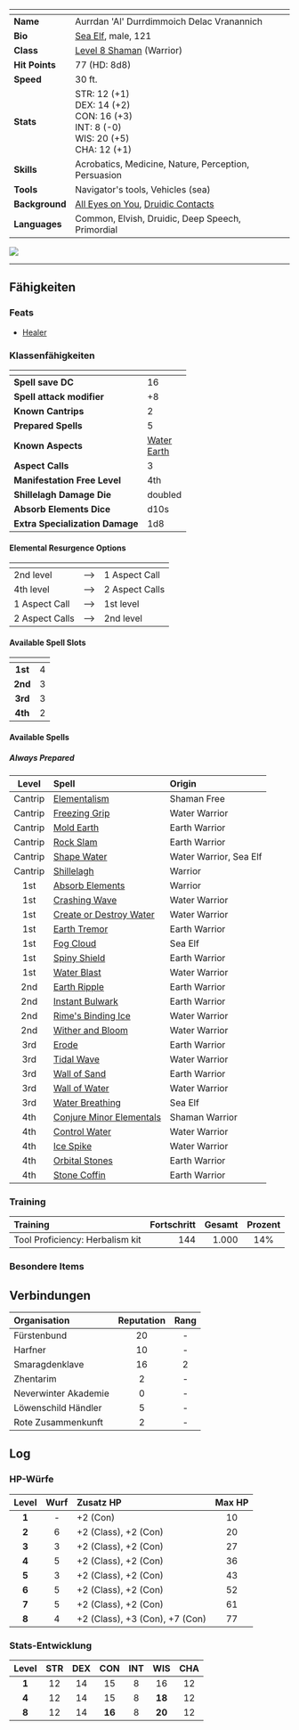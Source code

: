 

| <!-- -->       | <!-- -->                                                                                            |
| :------------- | :-------------------------------------------------------------------------------------------------- |
| **Name**       | Aurrdan 'Al' Durrdimmoich Delac Vranannich                                                          |
| **Bio**        | [Sea Elf](https://lolindhir.github.io/PnP/rules/races/elf), male, 121                                                                     |
| **Class**      | [Level 8 Shaman](https://lolindhir.github.io/PnP/rules/classes/shaman) (Warrior)                                                            |
| **Hit Points** | 77 (HD: 8d8)                                                                                        |
| **Speed**      | 30 ft.                                                                                              |
| **Stats**      | STR: 12 (+1)<br>DEX: 14 (+2)<br>CON: 16 (+3)<br>INT: 8 (-0)<br>WIS: 20 (+5)<br>CHA: 12 (+1)         |
| **Skills**     | Acrobatics, Medicine, Nature, Perception, Persuasion                                                |
| **Tools**      | Navigator's tools, Vehicles (sea)                                                                   |
| **Background** | [All Eyes on You](https://lolindhir.github.io/PnP/rules/creation/character_creation/backgrounds/backgrounds_connections), [Druidic Contacts](https://lolindhir.github.io/PnP/rules/creation/character_creation/backgrounds/backgrounds_connections) |
| **Languages**  | Common, Elvish, Druidic, Deep Speech, Primordial                                                    |

<img src="assets/campaigns/Starter/PCs/Aurrdan.png" class="image">

___


## Fähigkeiten

### Feats
- [Healer](https://lolindhir.github.io/PnP/feats/Healer)

### Klassenfähigkeiten

| <!-- -->                        | <!-- -->                                                                 |
| :------------------------------ | :----------------------------------------------------------------------- |
| **Spell save DC**               | 16                                                                       |
| **Spell attack modifier**       | +8                                                                       |
| **Known Cantrips**              | 2                                                                        |
| **Prepared Spells**             | 5                                                                        |
| **Known Aspects**               | [Water](https://lolindhir.github.io/PnP/rules/classes/shaman/shaman_aspect_calls)<br>[Earth](https://lolindhir.github.io/PnP/rules/classes/shaman/shaman_aspect_calls) |
| **Aspect Calls**                | 3                                                                        |
| **Manifestation Free Level**    | 4th                                                                      |
| **Shillelagh Damage Die**       | doubled                                                                  |
| **Absorb Elements Dice**        | d10s                                                                     |
| **Extra Specialization Damage** | 1d8                                                                      |

#### Elemental Resurgence Options

| <!-- -->       | <!-- --> | <!-- -->       |
| :------------- | :------: | :------------- |
| 2nd level      |   -->    | 1 Aspect Call  |
| 4th level      |   -->    | 2 Aspect Calls |
| 1 Aspect Call  |   -->    | 1st level      |
| 2 Aspect Calls |   -->    | 2nd level      |


#### Available Spell Slots

| <!-- --> | <!-- --> |
| :------: | :------: |
| **1st**  |    4     |
| **2nd**  |    3     |
| **3rd**  |    3     |
| **4th**  |    2     |

#### Available Spells

##### Always Prepared

|  Level  | Spell                               | Origin                 |
| :-----: | :---------------------------------- | :--------------------- |
| Cantrip | [Elementalism](https://lolindhir.github.io/PnP/spells/Elementalism)             | Shaman Free            |
| Cantrip | [Freezing Grip](https://lolindhir.github.io/PnP/spells/Freezing%2520Grip)            | Water Warrior          |
| Cantrip | [Mold Earth](https://lolindhir.github.io/PnP/spells/Mold%2520Earth)               | Earth Warrior          |
| Cantrip | [Rock Slam](https://lolindhir.github.io/PnP/spells/Rock%2520Slam)                | Earth Warrior          |
| Cantrip | [Shape Water](https://lolindhir.github.io/PnP/spells/Shape%2520Water)              | Water Warrior, Sea Elf |
| Cantrip | [Shillelagh](https://lolindhir.github.io/PnP/spells/Shillelagh)               | Warrior                |
|   1st   | [Absorb Elements](https://lolindhir.github.io/PnP/spells/Absorb%2520Elements)          | Warrior                |
|   1st   | [Crashing Wave](https://lolindhir.github.io/PnP/spells/Crashing%2520Wave)            | Water Warrior          |
|   1st   | [Create or Destroy Water](https://lolindhir.github.io/PnP/spells/Create%2520or%2520Destroy%2520Water)  | Water Warrior          |
|   1st   | [Earth Tremor](https://lolindhir.github.io/PnP/spells/Earth%2520Tremor)             | Earth Warrior          |
|   1st   | [Fog Cloud](https://lolindhir.github.io/PnP/spells/Fog%2520Cloud)                | Sea Elf                |
|   1st   | [Spiny Shield](https://lolindhir.github.io/PnP/spells/Spiny%2520Shield)             | Earth Warrior          |
|   1st   | [Water Blast](https://lolindhir.github.io/PnP/spells/Water%2520Blast)              | Water Warrior          |
|   2nd   | [Earth Ripple](https://lolindhir.github.io/PnP/spells/Earth%2520Ripple)             | Earth Warrior          |
|   2nd   | [Instant Bulwark](https://lolindhir.github.io/PnP/spells/Instant%2520Bulwark)          | Earth Warrior          |
|   2nd   | [Rime's Binding Ice](https://lolindhir.github.io/PnP/spells/Rime%27s%2520Binding%2520Ice)       | Water Warrior          |
|   2nd   | [Wither and Bloom](https://lolindhir.github.io/PnP/spells/Wither%2520and%2520Bloom)         | Water Warrior          |
|   3rd   | [Erode](https://lolindhir.github.io/PnP/spells/Erode)                    | Earth Warrior          |
|   3rd   | [Tidal Wave](https://lolindhir.github.io/PnP/spells/Tidal%2520Wave)               | Water Warrior          |
|   3rd   | [Wall of Sand](https://lolindhir.github.io/PnP/spells/Wall%2520of%2520Sand)             | Earth Warrior          |
|   3rd   | [Wall of Water](https://lolindhir.github.io/PnP/spells/Wall%2520of%2520Water)            | Water Warrior          |
|   3rd   | [Water Breathing](https://lolindhir.github.io/PnP/spells/Water%2520Breathing)          | Sea Elf                |
|   4th   | [Conjure Minor Elementals](https://lolindhir.github.io/PnP/spells/Conjure%2520Minor%2520Elementals) | Shaman Warrior         |
|   4th   | [Control Water](https://lolindhir.github.io/PnP/spells/Control%2520Water)            | Water Warrior          |
|   4th   | [Ice Spike](https://lolindhir.github.io/PnP/spells/Ice%2520Spike)                | Water Warrior          |
|   4th   | [Orbital Stones](https://lolindhir.github.io/PnP/spells/Orbital%2520Stones)           | Earth Warrior          |
|   4th   | [Stone Coffin](https://lolindhir.github.io/PnP/spells/Stone%2520Coffin)             | Earth Warrior          |



### Training
| Training                        | Fortschritt | Gesamt | Prozent |
| :------------------------------ | ----------: | -----: | :-----: |
| Tool Proficiency: Herbalism kit |         144 |  1.000 |   14%   |

### Besondere Items



## Verbindungen

| Organisation         | Reputation | Rang |
| :------------------- | :--------: | :--: |
| Fürstenbund          |     20     |  -   |
| Harfner              |     10     |  -   |
| Smaragdenklave       |     16     |  2   |
| Zhentarim            |     2      |  -   |
| Neverwinter Akademie |     0      |  -   |
| Löwenschild Händler  |     5      |  -   |
| Rote Zusammenkunft   |     2      |  -   |



## Log

### HP-Würfe
| Level | Wurf | Zusatz HP                      | Max HP |
| :---: | :--: | :----------------------------- | :----: |
| **1** |  -   | +2 (Con)                       |   10   |
| **2** |  6   | +2 (Class), +2 (Con)           |   20   |
| **3** |  3   | +2 (Class), +2 (Con)           |   27   |
| **4** |  5   | +2 (Class), +2 (Con)           |   36   |
| **5** |  3   | +2 (Class), +2 (Con)           |   43   |
| **6** |  5   | +2 (Class), +2 (Con)           |   52   |
| **7** |  5   | +2 (Class), +2 (Con)           |   61   |
| **8** |  4   | +2 (Class), +3 (Con), +7 (Con) |   77   |

### Stats-Entwicklung
| Level | STR | DEX |  CON   | INT |  WIS   | CHA |
| :---: | :-: | :-: | :----: | :-: | :----: | :-: |
| **1** | 12  | 14  |   15   |  8  |   16   | 12  |
| **4** | 12  | 14  |   15   |  8  | **18** | 12  |
| **8** | 12  | 14  | **16** |  8  | **20** | 12  |